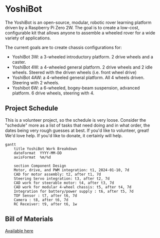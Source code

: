 # YoshiBot

The YoshiBot is an open-source, modular, robotic rover learning platform driven by a Raspberry Pi Zero 2W.  The goal is to create a low-cost, configurable kit that allows anyone to assemble a wheeled rover for a wide variety of applications.

The current goals are to create chassis configurations for:

- YoshiBot 3W: a 3-wheeled introductory platform.  2 drive wheels and a caster.
- YoshiBot 4W: a 4-wheeled general platform.  2 drive wheels and 2 idle wheels.  Steered with the driven wheels (i.e. front wheel drive)
- YoshiBot 4AW: a 4-wheeled general platform. All 4 wheels driven.  Steering with 2 wheels.
- Yoshibot 6W: a 6-wheeled, bogey-beam suspension, advanced platform.  6 drive wheels, steering with 4.


## Project Schedule

This is a volunteer project, so the schedule is very loose.  Consider the "schedule" more as a list of tasks that need doing and in what order, the dates being very rough guesses at best.  If you'd like to volunteer, great!  We'd love help.  If you'd like to donate, it certainly will help.

```mermaid
gantt
    title YoshiBot Work Breakdown
    dateFormat  YYYY-MM-DD
    axisFormat  %m/%d
    
    section Component Design
    Motor, drive, and PWM integration: t1, 2024-01-10, 7d
    CAD for motor assembly: t2, after t1, 7d
    Steering Servo integration: t3, after t2, 7d
    CAD work for steerable motor: t4, after t3, 7d
    CAD work for modular 4-wheel chassis: t5, after t4, 7d
    Integration for battery/power supply : t6, after t5, 7d
    TOF Sensor : t7, after t6, 7d
    Camera : t8, after t6, 7d
    RC Receiver: t9, after t6, 1w

```

## Bill of Materials

[Available here](Docs/bom.md)
